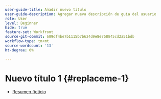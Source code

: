 ```yaml
---
user-guide-title: Añadir nuevo título
user-guide-description: Agregar nueva descripción de guía del usuario
role: User
level: Beginner
hide: true
feature-set: Workfront
source-git-commit: 609df4be7b1115b7b624d9e8e758845cd2a51bdb
workflow-type: tm+mt
source-wordcount: '13'
ht-degree: 0%

---
```



# Nuevo título 1 {#replaceme-1}

+ [Resumen ficticio](home.md)
